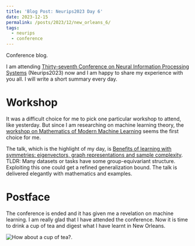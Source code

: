 ```yaml
---
title: 'Blog Post: Neurips2023 Day 6'
date: 2023-12-15
permalink: /posts/2023/12/new_orleans_6/
tags:
  - neurips
  - conference
---
```


Conference blog.

I am attending [Thirty-seventh Conference on Neural Information Processing Systems](https://neurips.cc/virtual/2023/calendar) (Neurips2023) now and I am happy to share my experience with you all. I will write a short summary every day.

# Workshop

It was a difficult choice for me to pick one particular workshop to attend, like yesterday. But since I am researching on machine learning theory, the [workshop on Mathematics of Modern Machine Learning](https://neurips.cc/virtual/2023/workshop/66507) seems the first choice for me.

The talk, which is the highlight of my day, is [Benefits of learning with symmetries: eigenvectors, graph representations and sample complexity](https://neurips.cc/virtual/2023/workshop/66507#collapse83692).
TLDR: Many datasets or tasks have some group-equivariant structure. Exploiting this one could get a refined generalization bound. The talk is delivered elegantly with mathematics and examples.

# Postface

The conference is ended and it has given me a revelation on machine learning. I am really glad that I have attended the conference. 
Now it is time to drink a cup of tea and digest what I have learnt in New Orleans.

![How about a cup of tea?](/images/neurips2023_cup "How about a cup of tea?").
